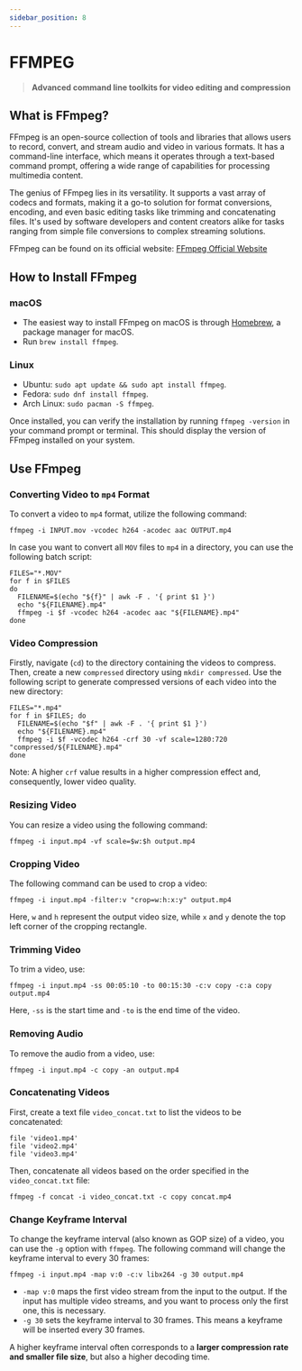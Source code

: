 ```yaml
---
sidebar_position: 8
---
```


# FFMPEG

> **Advanced command line toolkits for video editing and compression**

## What is FFmpeg?

FFmpeg is an open-source collection of tools and libraries that allows users to record, convert, and stream audio and
video in various formats. It has a command-line interface, which means it operates through a text-based command prompt,
offering a wide range of capabilities for processing multimedia content.

The genius of FFmpeg lies in its versatility. It supports a vast array of codecs and formats, making it a go-to solution
for format conversions, encoding, and even basic editing tasks like trimming and concatenating files. It's used by
software developers and content creators alike for tasks ranging from simple file conversions to complex streaming
solutions.

FFmpeg can be found on its official website: [FFmpeg Official Website](https://ffmpeg.org/)

## How to Install FFmpeg

### macOS

- The easiest way to install FFmpeg on macOS is through [Homebrew](https://brew.sh/), a package manager for macOS.
- Run `brew install ffmpeg`.

### Linux

- Ubuntu: `sudo apt update && sudo apt install ffmpeg`.
- Fedora: `sudo dnf install ffmpeg`.
- Arch Linux: `sudo pacman -S ffmpeg`.

Once installed, you can verify the installation by running `ffmpeg -version` in your command prompt or terminal. This
should display the version of FFmpeg installed on your system.

## Use FFmpeg

### Converting Video to `mp4` Format

To convert a video to `mp4` format, utilize the following command:

```shell
ffmpeg -i INPUT.mov -vcodec h264 -acodec aac OUTPUT.mp4
```

In case you want to convert all `MOV` files to `mp4` in a directory, you can use the following batch script:

```shell
FILES="*.MOV"
for f in $FILES
do
  FILENAME=$(echo "${f}" | awk -F . '{ print $1 }')
  echo "${FILENAME}.mp4"
  ffmpeg -i $f -vcodec h264 -acodec aac "${FILENAME}.mp4"
done
```

### Video Compression

Firstly, navigate (`cd`) to the directory containing the videos to compress. Then, create a new `compressed` directory
using `mkdir compressed`. Use the following script to generate compressed versions of each video into the new directory:

```shell
FILES="*.mp4"
for f in $FILES; do
  FILENAME=$(echo "$f" | awk -F . '{ print $1 }')
  echo "${FILENAME}.mp4"
  ffmpeg -i $f -vcodec h264 -crf 30 -vf scale=1280:720 "compressed/${FILENAME}.mp4"
done
```

Note: A higher `crf` value results in a higher compression effect and, consequently, lower video quality.

### Resizing Video

You can resize a video using the following command:

```shell
ffmpeg -i input.mp4 -vf scale=$w:$h output.mp4
```

### Cropping Video

The following command can be used to crop a video:

```shell
ffmpeg -i input.mp4 -filter:v "crop=w:h:x:y" output.mp4
```

Here, `w` and `h` represent the output video size, while `x` and `y` denote the top left corner of the cropping
rectangle.

### Trimming Video

To trim a video, use:

```shell
ffmpeg -i input.mp4 -ss 00:05:10 -to 00:15:30 -c:v copy -c:a copy output.mp4
```

Here, `-ss` is the start time and `-to` is the end time of the video.

### Removing Audio

To remove the audio from a video, use:

```shell
ffmpeg -i input.mp4 -c copy -an output.mp4
```

### Concatenating Videos

First, create a text file `video_concat.txt` to list the videos to be concatenated:

```text
file 'video1.mp4'
file 'video2.mp4'
file 'video3.mp4'
```

Then, concatenate all videos based on the order specified in the `video_concat.txt` file:

```shell
ffmpeg -f concat -i video_concat.txt -c copy concat.mp4
```

### Change Keyframe Interval

To change the keyframe interval (also known as GOP size) of a video, you can use the `-g` option with `ffmpeg`. The
following command will change the keyframe interval to every 30 frames:

```shell
ffmpeg -i input.mp4 -map v:0 -c:v libx264 -g 30 output.mp4
```

- `-map v:0` maps the first video stream from the input to the output. If the input has multiple video streams, and you
  want to process only the first one, this is necessary.
- `-g 30` sets the keyframe interval to 30 frames. This means a keyframe will be inserted every 30 frames.

A higher keyframe interval often corresponds to a **larger compression rate and smaller file size**, but also a higher
decoding time. 